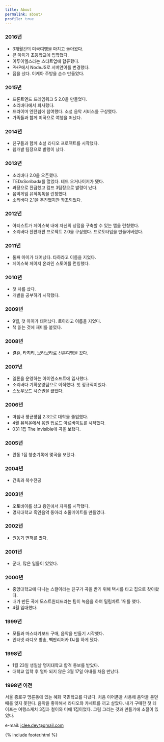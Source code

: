 ```yaml
---
title: About
permalink: about/
profile: true
---
```


### 2016년

* 3개월간의 미국여행을 마치고 돌아왔다.
* 큰 아이가 초등학교에 입학했다.
* 이투이헬스라는 스타트업에 합류했다.
* PHP에서 NodeJS로 서버언어를 변경했다.
* 집을 샀다. 이케아 주방을 손수 만들었다.

### 2015년

* 프론트엔드 프레임워크 S 2.0을 만들었다.
* 소리바다에서 퇴사했다.
* 프라이머 엔턴쉽에 참여했다. 소셜 음악 서비스를 구상했다.
* 가족들과 함께 미국으로 여행을 떠났다.

### 2014년

* 친구들과 함께 소셜 라디오 프로젝트를 시작했다.
* 웹개발 팀장으로 발령이 났다.

### 2013년

* 소리바다 2.0을 오픈했다.
* TEDxSoribada를 열었다. 테드 오거나이저가 됐다.
* 과장으로 진급했고 캠프 3팀장으로 발령이 났다. 
* 음악게임 뮤직톡톡을 런칭했다.
* 소리바다 2.1을 추진했지만 좌초되었다.

### 2012년 

* 아티스트가 페이스북 내에 자신의 상점을 구축할 수 있는 앱을 런칭했다.
* 소리바다 전편개편 프로젝트 2.0을 구상했다. 프로토타입을 만들어버렸다.

### 2011년

* 둘째 아이가 태어났다. 타하라고 이름을 지었다.
* 페이스북 페이지 온라인 스토어를 런칭했다.

### 2010년

* 첫 차를 샀다.
* 개발을 공부하기 시작했다.

### 2009년

* 9월, 첫 아이가 태어났다. 로아라고 이름을 지었다.
* 책 읽는 것에 재미를 붙였다.

### 2008년

* 결혼, 타히티, 보라보라로 신혼여행을 갔다.

### 2007년 

* 멜론을 운영하는 아이엔소프트에 입사했다. 
* 소리바다 기획운영팀으로 이직했다. 첫 정규직이었다.
* 스노우보드 시즌권을 끊었다.

### 2006년

* 마침내 평균평점 2.3으로 대학을 졸업했다.
* 4월 뮤직온에서 음원 업로드 아르바이트를 시작했다.
* 031 1집 The Invisible에 곡을 보탰다.

### 2005년

* 란동 1집 청춘기록에 몇곡을 보탰다.

### 2004년

* 건축과 복수전공

### 2003년 

* 오토바이를 샀고 용인에서 자취를 시작했다.
* 명지대학교 흑인음악 동아리 소울메이트를 만들었다.

### 2002년

* 원동기 면허를 땄다.

### 2001년

* 군대, 많은 일들이 있었다.

### 2000년 

* 중앙대학교에 다니는 스컬이라는 친구가 곡을 받기 위해 택시를 타고 집으로 찾아왔다.
* 내가 만든 곡에 모스트원티드라는 팀이 녹음을 하여 밀림차트 1위를 했다.
* 4월 입대했다.

### 1999년 

* 모듈과 마스터키보드 구매, 음악을 만들기 시작했다. 
* 인터넷 라디오 방송, 빽판리어카 DJ를 하게 됐다.

### 1998년 

* 1월 23일 생일날 명지대학교 합격 통보를 받았다.
* 대학교 입학 후 얼마 되지 않은 3월 17일 아내를 처음 만났다.

### 1998년 이전

서울 종로구 명륜동에 있는 혜화 국민학교를 다녔다. 처음 이어폰을 사용해 음악을 듣던 때를 잊지 못한다. 음악을 좋아해서 라디오와 카세트를 끼고 살았다. 내가 구매한 첫 테이프는 여행스케치 3집과 철이와 미애 1집이었다. 그림 그리는 것과 만들기에 소질이 있었다.

e-mail: jclee.dev@gmail.com

{% include footer.html %}